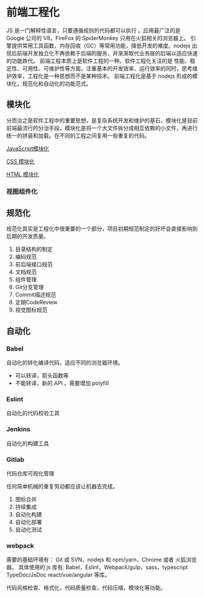 # 前端工程化

JS 是一门解释性语言，只要遵循规则的代码都可以执行 。应用最广泛的是 Google 公司的 V8，FireFox 的 SpiderMonkey 只用在火狐相关的浏览器上。
引擎提供常用工具函数，内存回收（GC）等常用功能，降低开发的难度。nodejs 出现后前端开发独立化不再依赖于后端的服务，并渐渐取代业务层的后端以适应快速的功能跌代。
前端工程本质上是软件工程的一种。软件工程化关注的是 性能、稳定性、可用性、可维护性等方面，注重基本的开发效率、运行效率的同时，思考维护效率，工程化是一种思想而不是某种技术。
前端工程化是基于 nodejs 形成的模块化，规范化和自动化的功能范式。

## 模块化

分而治之是软件工程中的重要思想，是复杂系统开发和维护的基石，模块化是目前前端最流行的分治手段。模块化是将一个大文件拆分成相互依赖的小文件，再进行统一的拼装和加载。在不同的工程之间复用一些重复的代码。

[JavaScript模块化](./JavaScript模块化.md)

[CSS 模块化](./CSS模块化.md)

[HTML 模块化](./HTML模块化.md)

### 视图组件化



## 规范化

规范化其实是工程化中很重要的一个部分，项目初期规范制定的好坏会直接影响到后期的开发质量。

  1. 目录结构的制定
  2. 编码规范
  3. 前后端接口规范
  4. 文档规范
  5. 组件管理
  6. Git分支管理
  7. Commit描述规范
  8. 定期CodeReview
  9. 视觉图标规范

## 自动化

### Babel 

自动化的转化编译代码，适应不同的浏览器环境。

- 可以转译，箭头函数等
- 不能转译，新的 API 。需要增加 polyfill

### Eslint

自动化的代码校验工具

### Jenkins

自动化的构建工具

### Gitlab

代码仓库可视化管理



任何简单机械的重复劳动都应该让机器去完成。

 1. 图标合并
 2. 持续集成
 3. 自动化构建
 4. 自动化部署
 5. 自动化测试


### webpack
需要的基础环境有： Git 或 SVN，nodejs 和 npm/yarn，Chrome 或者 火狐浏览器。
具体使用的 js 库有: Babel，Eslint，Webpack/gulp，sass，typescript TypeDoc/JsDoc react/vue/angular 等库。

代码风格检查、格式化，代码质量检查，代码压缩，模块化等功能。